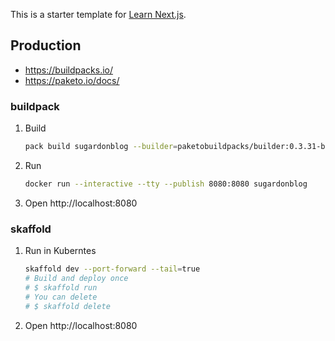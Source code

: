 This is a starter template for [Learn Next.js](https://nextjs.org/learn).

## Production

- https://buildpacks.io/
- https://paketo.io/docs/

### buildpack

1. Build
   ```bash
   pack build sugardonblog --builder=paketobuildpacks/builder:0.3.31-base
   ```
1. Run
   ```bash
   docker run --interactive --tty --publish 8080:8080 sugardonblog
   ```
1. Open http://localhost:8080

### skaffold

1. Run in Kuberntes
   ```bash
   skaffold dev --port-forward --tail=true
   # Build and deploy once
   # $ skaffold run
   # You can delete
   # $ skaffold delete
   ```
1. Open http://localhost:8080
